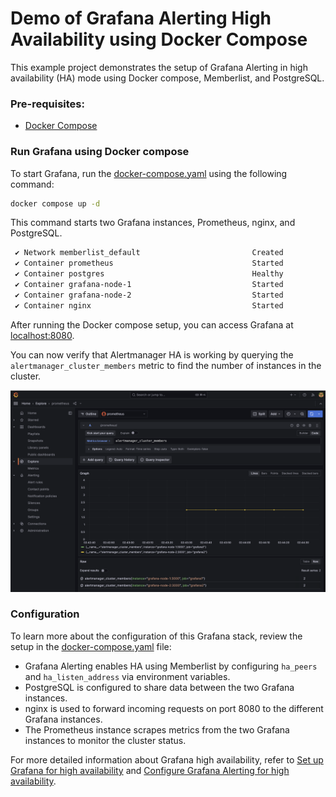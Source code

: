 # Demo of Grafana Alerting High Availability using Docker Compose

This example project demonstrates the setup of Grafana Alerting in high availability (HA) mode using Docker compose, Memberlist, and PostgreSQL. 

### Pre-requisites:
- [Docker Compose](https://docs.docker.com/compose/install/)

### Run Grafana using Docker compose

To start Grafana, run the [docker-compose.yaml](./docker-compose.yaml) using the following command:

```bash
docker compose up -d
```

This command starts two Grafana instances, Prometheus, nginx, and PostgreSQL.

```bash
 ✔ Network memberlist_default                         Created          0.0s
 ✔ Container prometheus                               Started          0.0s
 ✔ Container postgres                                 Healthy          0.1s
 ✔ Container grafana-node-1                           Started          0.0s
 ✔ Container grafana-node-2                           Started          0.0s
 ✔ Container nginx                                    Started          0.0s
```

After running the Docker compose setup, you can access Grafana at [localhost:8080](http://localhost:8080). 

You can now verify that Alertmanager HA is working by querying the `alertmanager_cluster_members` metric to find the number of instances in the cluster.

![verify-alertmanager-high-availability](../images/verify-alertmanager-high-availability.png)

### Configuration 

To learn more about the configuration of this Grafana stack, review the setup in the [docker-compose.yaml](./docker-compose.yaml) file:

- Grafana Alerting enables HA using Memberlist by configuring `ha_peers` and `ha_listen_address` via environment variables.
- PostgreSQL is configured to share data between the two Grafana instances.
- nginx is used to forward incoming requests on port 8080 to the different Grafana instances.
- The Prometheus instance scrapes metrics from the two Grafana instances to monitor the cluster status.

For more detailed information about Grafana high availability, refer to [Set up Grafana for high availability](https://grafana.com/docs/grafana/latest/setup-grafana/set-up-for-high-availability/) and [Configure Grafana Alerting for high availability](https://grafana.com/docs/grafana/latest/alerting/set-up/configure-high-availability/).